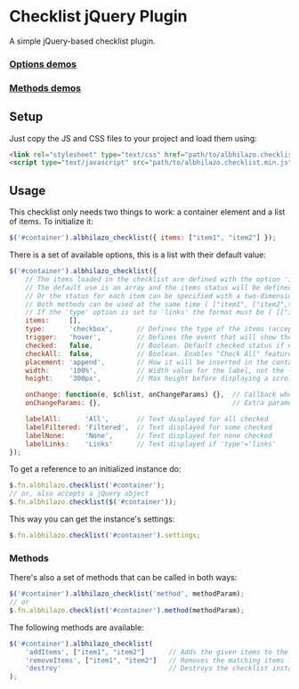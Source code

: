# Checklist jQuery Plugin

A simple jQuery-based checklist plugin.

### [Options demos](http://jsfiddle.net/albhilazo/anby8wnw)
### [Methods demos](http://jsfiddle.net/albhilazo/0t0ejwzv)

## Setup
Just copy the JS and CSS files to your project and load them using:
```html
<link rel="stylesheet" type="text/css" href="path/to/albhilazo.checklist.css">
<script type="text/javascript" src="path/to/albhilazo.checklist.min.js"></script>
```


## Usage
This checklist only needs two things to work: a container element and a list of items.
To initialize it:
```js
$('#container').albhilazo_checklist({ items: ["item1", "item2"] });
```

There is a set of available options, this is a list with their default value:
```js
$('#container').albhilazo_checklist({
    // The items loaded in the checklist are defined with the option 'items'
    // The default use is an array and the items status will be defined with 'checked' ( ["item1", "item2"] )
    // Or the status for each item can be specified with a two-dimensional array ( [["item1",true], ["item2",false]] )
    // Both methods can be used at the same time ( ["item1", ["item2",true]] )
    // If the 'type' option is set to 'links' the format must be ( [["item1","url1"], ["item2","url2"]] )
    items:     [],
    type:      'checkbox',      // Defines the type of the items (accepted: 'checkbox', 'link')
    trigger:   'hover',         // Defines the event that will show the list (accepted: 'hover', 'click')
    checked:   false,           // Boolean. Default checked status if not specified in items (true = checked)
    checkAll:  false,           // Boolean. Enables "Check All" feature for type:'checkbox'
    placement: 'append',        // How it will be inserted in the container (accepted: 'replace', 'prepend', 'append')
    width:     '100%',          // Width value for the label, not the list
    height:    '300px',         // Max height before displaying a scrollbar

    onChange: function(e, $chlist, onChangeParams) {},  // Callback when an item is checked/unchecked
    onChangeParams: {},                                 // Extra parameters that will be passed to 'onChange'

    labelAll:      'All',       // Text displayed for all checked
    labelFiltered: 'Filtered',  // Text displayed for some checked
    labelNone:     'None',      // Text displayed for none checked
    labelLinks:    'Links'      // Text displayed if 'type'='links'
});
```

To get a reference to an initialized instance do:
```js
$.fn.albhilazo.checklist('#container');
// or, also accepts a jQuery object
$.fn.albhilazo.checklist($('#container'));
```

This way you can get the instance's settings:
```js
$.fn.albhilazo.checklist('#container').settings;
```


### Methods
There's also a set of methods that can be called in both ways:
```js
$('#container').albhilazo_checklist('method', methodParam);
// or
$.fn.albhilazo.checklist('#container').method(methodParam);
```

The following methods are available:
```js
$('#container').albhilazo_checklist(
    'addItems', ["item1", "item2"]      // Adds the given items to the checklist (same format as options)
    'removeItems', ["item1", "item2"]   // Removes the matching items from the checklist (strings only)
    'destroy'                           // Destroys the checklist instance
);
```
